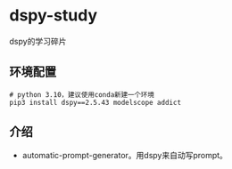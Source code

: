 # dspy-study

dspy的学习碎片

## 环境配置

```commandline
# python 3.10，建议使用conda新建一个环境
pip3 install dspy==2.5.43 modelscope addict
```

## 介绍

- automatic-prompt-generator。用dspy来自动写prompt。
